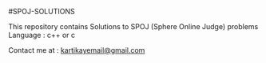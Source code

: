 #SPOJ-SOLUTIONS

This repository contains Solutions to SPOJ (Sphere Online Judge) problems 
Language : c++ or c



Contact me at : kartikayemail@gmail.com 
